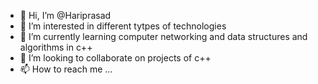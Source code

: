 - 👋 Hi, I’m @Hariprasad
- 👀 I’m interested in different tytpes of technologies
- 🌱 I’m currently learning computer networking and data structures and algorithms in c++
- 💞️ I’m looking to collaborate on projects of c++
- 📫 How to reach me ...

<!---
Hariprasad2023/Hariprasad2023 is a ✨ special ✨ repository because its `README.md` (this file) appears on your GitHub profile.
You can click the Preview link to take a look at your changes.
--->
